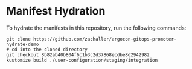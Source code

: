 # Manifest Hydration

To hydrate the manifests in this repository, run the following commands:

```shell
git clone https://github.com/zachaller/argocon-gitops-promoter-hydrate-demo
# cd into the cloned directory
git checkout 8b82ab40b804f6c1b3c2d37868ecdbe8d2942982
kustomize build ./user-configuration/staging/integration
```
